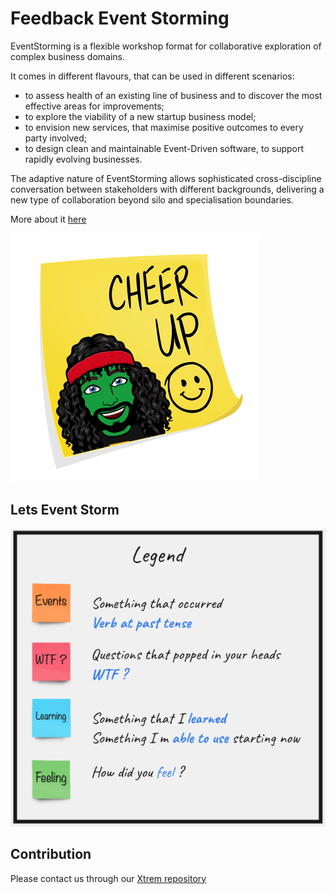 # Feedback Event Storming
EventStorming is a flexible workshop format for collaborative exploration of complex business domains.

It comes in different flavours, that can be used in different scenarios:

- to assess health of an existing line of business and to discover the most effective areas for improvements;
- to explore the viability of a new startup business model;
- to envision new services, that maximise positive outcomes to every party involved;
- to design clean and maintainable Event-Driven software, to support rapidly evolving businesses.

The adaptive nature of EventStorming allows sophisticated cross-discipline conversation between stakeholders with different backgrounds, delivering a new type of collaboration beyond silo and specialisation boundaries.

More about it [here](https://www.eventstorming.com/)

![Post-its](img/post-it.png)

## Lets Event Storm
![Feedback Event Storming](img/event-storming.png)

## Contribution
Please contact us through our [Xtrem repository](https://github.com/les-tontons-crafters/xtrem-tdd)